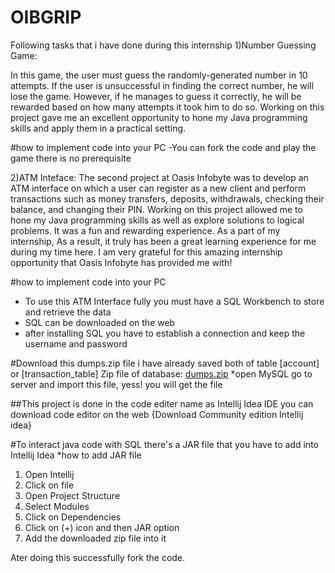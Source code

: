 # OIBGRIP

Following tasks that i have done during this internship
1)Number Guessing Game:

In this game, the user must guess the randomly-generated number in 10 attempts. If the user is unsuccessful in finding the correct number, he will lose the game. However, if he manages to guess it correctly, he will be rewarded based on how many attempts it took him to do so. Working on this project gave me an excellent opportunity to hone my Java programming skills and apply them in a practical setting.

#how to implement code into your PC
-You can fork the code and play the game there is no prerequisite

2)ATM Inteface:
The second project at Oasis Infobyte was to develop an ATM interface on which a user can register as a new client and perform transactions such as money transfers, deposits, withdrawals, checking their balance, and changing their PIN. Working on this project allowed me to hone my Java programming skills as well as explore solutions to logical problems. It was a fun and rewarding experience. As a part of my internship, As a result, it truly has been a great learning experience for me during my time here. I am very grateful for this amazing internship opportunity that Oasis Infobyte has provided me with!

#how to implement code into your PC
- To use this ATM Interface fully you must have a SQL Workbench to store and retrieve the data
- SQL can be downloaded on the web 
- after installing SQL you have to establish a connection and keep the username and password

#Download this dumps.zip file i have already saved both of table [account] or [transaction_table] 
Zip file of database: [dumps.zip](https://github.com/mirzaAfnanBaig/OIBGRIP/files/10324276/dumps.zip)
  *open MySQL go to server and import this file, yess! you will get the file
 
##This project is done in the code editer name as Intellij Idea IDE
you can download code editor on the web {Download Community edition Intellij idea}

#To interact java code with SQL there's a JAR file that you have to add into Intellij Idea 
*how to add JAR file
1. Open Intellij
2. Click on file 
3. Open Project Structure
4. Select Modules
5. Click on Dependencies
6. Click on (+) icon and then JAR option
7. Add the downloaded zip file into it


Ater doing this successfully fork the code.
